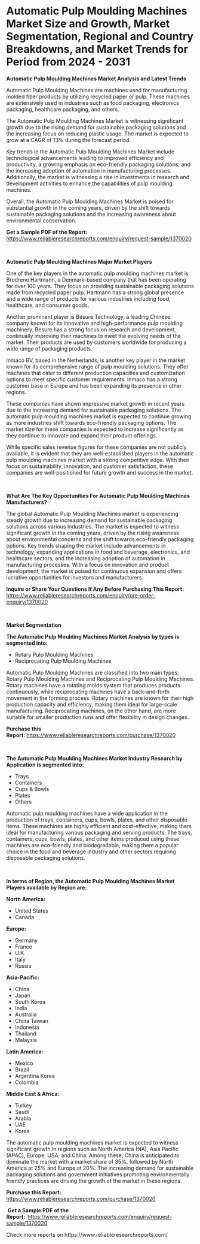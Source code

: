 <p><h1>Automatic Pulp Moulding Machines Market Size and Growth, Market Segmentation, Regional and Country Breakdowns, and Market Trends for Period from 2024 -  2031</h1></p><p><strong>Automatic Pulp Moulding Machines Market Analysis and Latest Trends</strong></p>
<p><p>Automatic Pulp Moulding Machines are machines used for manufacturing molded fiber products by utilizing recycled paper or pulp. These machines are extensively used in industries such as food packaging, electronics packaging, healthcare packaging, and others.</p><p>The Automatic Pulp Moulding Machines Market is witnessing significant growth due to the rising demand for sustainable packaging solutions and the increasing focus on reducing plastic usage. The market is expected to grow at a CAGR of 13% during the forecast period.</p><p>Key trends in the Automatic Pulp Moulding Machines Market include technological advancements leading to improved efficiency and productivity, a growing emphasis on eco-friendly packaging solutions, and the increasing adoption of automation in manufacturing processes. Additionally, the market is witnessing a rise in investments in research and development activities to enhance the capabilities of pulp moulding machines.</p><p>Overall, the Automatic Pulp Moulding Machines Market is poised for substantial growth in the coming years, driven by the shift towards sustainable packaging solutions and the increasing awareness about environmental conservation.</p></p>
<p><strong>Get a Sample PDF of the Report:&nbsp;</strong> <a href="https://www.reliableresearchreports.com/enquiry/request-sample/1370020">https://www.reliableresearchreports.com/enquiry/request-sample/1370020</a></p>
<p>&nbsp;</p>
<p><strong>Automatic Pulp Moulding Machines Major Market Players</strong></p>
<p><p>One of the key players in the automatic pulp moulding machines market is Brodrene Hartmann, a Denmark-based company that has been operating for over 100 years. They focus on providing sustainable packaging solutions made from recycled paper pulp. Hartmann has a strong global presence and a wide range of products for various industries including food, healthcare, and consumer goods.</p><p>Another prominent player is Besure Technology, a leading Chinese company known for its innovative and high-performance pulp moulding machinery. Besure has a strong focus on research and development, continually improving their machines to meet the evolving needs of the market. Their products are used by customers worldwide for producing a wide range of packaging products.</p><p>Inmaco BV, based in the Netherlands, is another key player in the market known for its comprehensive range of pulp moulding solutions. They offer machines that cater to different production capacities and customization options to meet specific customer requirements. Inmaco has a strong customer base in Europe and has been expanding its presence in other regions.</p><p>These companies have shown impressive market growth in recent years due to the increasing demand for sustainable packaging solutions. The automatic pulp moulding machines market is expected to continue growing as more industries shift towards eco-friendly packaging options. The market size for these companies is expected to increase significantly as they continue to innovate and expand their product offerings.</p><p>While specific sales revenue figures for these companies are not publicly available, it is evident that they are well-established players in the automatic pulp moulding machines market with a strong competitive edge. With their focus on sustainability, innovation, and customer satisfaction, these companies are well-positioned for future growth and success in the market.</p></p>
<p>&nbsp;</p>
<p><strong>What Are The Key Opportunities For Automatic Pulp Moulding Machines Manufacturers?</strong></p>
<p><p>The global Automatic Pulp Moulding Machines market is experiencing steady growth due to increasing demand for sustainable packaging solutions across various industries. The market is expected to witness significant growth in the coming years, driven by the rising awareness about environmental concerns and the shift towards eco-friendly packaging options. Key trends shaping the market include advancements in technology, expanding applications in food and beverage, electronics, and healthcare sectors, and the increasing adoption of automation in manufacturing processes. With a focus on innovation and product development, the market is poised for continuous expansion and offers lucrative opportunities for investors and manufacturers.</p></p>
<p><strong>Inquire or Share Your Questions If Any Before Purchasing This Report:</strong> <a href="https://www.reliableresearchreports.com/enquiry/pre-order-enquiry/1370020">https://www.reliableresearchreports.com/enquiry/pre-order-enquiry/1370020</a></p>
<p>&nbsp;</p>
<p><strong>Market Segmentation</strong></p>
<p><strong>The Automatic Pulp Moulding Machines Market Analysis by types is segmented into:</strong></p>
<p><ul><li>Rotary Pulp Moulding Machines</li><li>Reciprocating Pulp Moulding Machines</li></ul></p>
<p><p>Automatic Pulp Moulding Machines are classified into two main types: Rotary Pulp Moulding Machines and Reciprocating Pulp Moulding Machines. Rotary machines have a rotating molds system that produces products continuously, while reciprocating machines have a back-and-forth movement in the forming process. Rotary machines are known for their high production capacity and efficiency, making them ideal for large-scale manufacturing. Reciprocating machines, on the other hand, are more suitable for smaller production runs and offer flexibility in design changes.</p></p>
<p><strong>Purchase this Report:&nbsp;</strong><a href="https://www.reliableresearchreports.com/purchase/1370020">https://www.reliableresearchreports.com/purchase/1370020</a></p>
<p>&nbsp;</p>
<p><strong>The Automatic Pulp Moulding Machines Market Industry Research by Application is segmented into:</strong></p>
<p><ul><li>Trays</li><li>Containers</li><li>Cups & Bowls</li><li>Plates</li><li>Others</li></ul></p>
<p><p>Automatic pulp moulding machines have a wide application in the production of trays, containers, cups, bowls, plates, and other disposable items. These machines are highly efficient and cost-effective, making them ideal for manufacturing various packaging and serving products. The trays, containers, cups, bowls, plates, and other items produced using these machines are eco-friendly and biodegradable, making them a popular choice in the food and beverage industry and other sectors requiring disposable packaging solutions.</p></p>
<p>&nbsp;</p>
<p><strong>In terms of Region, the Automatic Pulp Moulding Machines Market Players available by Region are:</strong></p>
<p>
    <p> <strong> North America: </strong>
        <ul>
            <li>United States</li>
            <li>Canada</li>
        </ul>
        </p> 
    <p> <strong> Europe: </strong>
        <ul>
            <li>Germany</li>
            <li>France</li>
            <li>U.K.</li>
            <li>Italy</li>
            <li>Russia</li>
        </ul>
        </p> 
    <p> <strong> Asia-Pacific: </strong>
        <ul>
            <li>China</li>
            <li>Japan</li>
            <li>South Korea</li>
            <li>India</li>
            <li>Australia</li>
            <li>China Taiwan</li>
            <li>Indonesia</li>
            <li>Thailand</li>
            <li>Malaysia</li>
        </ul>
        </p> 
    <p> <strong> Latin America: </strong>
        <ul>
            <li>Mexico</li>
            <li>Brazil</li>
            <li>Argentina Korea</li>
            <li>Colombia</li>
        </ul>
        </p> 
    <p> <strong> Middle East & Africa: </strong>
        <ul>
            <li>Turkey</li>
            <li>Saudi</li>
            <li>Arabia</li>
            <li>UAE</li>
            <li>Korea</li>
        </ul>
    </p>
    </p>
<p><p>The automatic pulp moulding machines market is expected to witness significant growth in regions such as North America (NA), Asia Pacific (APAC), Europe, USA, and China. Among these, China is anticipated to dominate the market with a market share of 35%, followed by North America at 25% and Europe at 20%. The increasing demand for sustainable packaging solutions and government initiatives promoting environmentally friendly practices are driving the growth of the market in these regions.</p></p>
<p><strong>Purchase this Report: </strong><a href="https://www.reliableresearchreports.com/purchase/1370020">https://www.reliableresearchreports.com/purchase/1370020</a></p>
<p>&nbsp;<strong>Get a Sample PDF of the Report:&nbsp;&nbsp;</strong><a href="https://www.reliableresearchreports.com/enquiry/request-sample/1370020">https://www.reliableresearchreports.com/enquiry/request-sample/1370020</a></p>
<p><strong></strong></p>
<p>Check more reports on https://www.reliableresearchreports.com/</p>